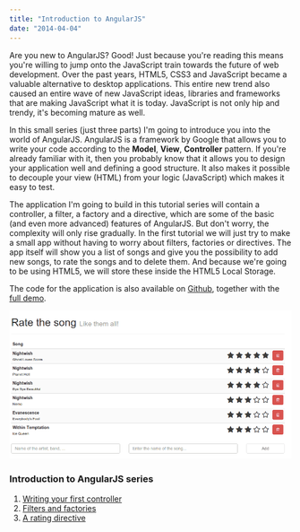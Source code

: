 ```yaml
---
title: "Introduction to AngularJS"
date: "2014-04-04"
---
```


Are you new to AngularJS? Good! Just because you're reading this means you're willing to jump onto the JavaScript train towards the future of web development. Over the past years, HTML5, CSS3 and JavaScript became a valuable alternative to desktop applications. This entire new trend also caused an entire wave of new JavaScript ideas, libraries and frameworks that are making JavaScript what it is today. JavaScript is not only hip and trendy, it's becoming mature as well.

In this small series (just three parts) I'm going to introduce you into the world of AngularJS. AngularJS is a framework by Google that allows you to write your code according to the **Model**, **View**, **Controller** pattern. If you're already familiar with it, then you probably know that it allows you to design your application well and defining a good structure. It also makes it possible to decouple your view (HTML) from your logic (JavaScript) which makes it easy to test.

The application I'm going to build in this tutorial series will contain a controller, a filter, a factory and a directive, which are some of the basic (and even more advanced) features of AngularJS. But don't worry, the complexity will only rise gradually. In the first tutorial we will just try to make a small app without having to worry about filters, factories or directives. The app itself will show you a list of songs and give you the possibility to add new songs, to rate the songs and to delete them. And because we're going to be using HTML5, we will store these inside the HTML5 Local Storage.

The code for the application is also available on [Github](https://github.com/song-rate-mvc/angular-song-rate/tree/0.0.2), together with the [full demo](http://song-rate-mvc.github.io/angular-song-rate).

[![app-final](images/app-final.png)](http://wordpress.g00glen00b.be/introduction-angularjs-controller/app-final/)

### Introduction to AngularJS series

1. [Writing your first controller](http://wordpress.g00glen00b.be/introduction-angularjs-controller/ "An introduction to AngularJS: Writing your first controller")
2. [Filters and factories](http://wordpress.g00glen00b.be/introduction-angularjs-filter-factory)
3. [A rating directive](http://wordpress.g00glen00b.be/introduction-angularjs-directives)
